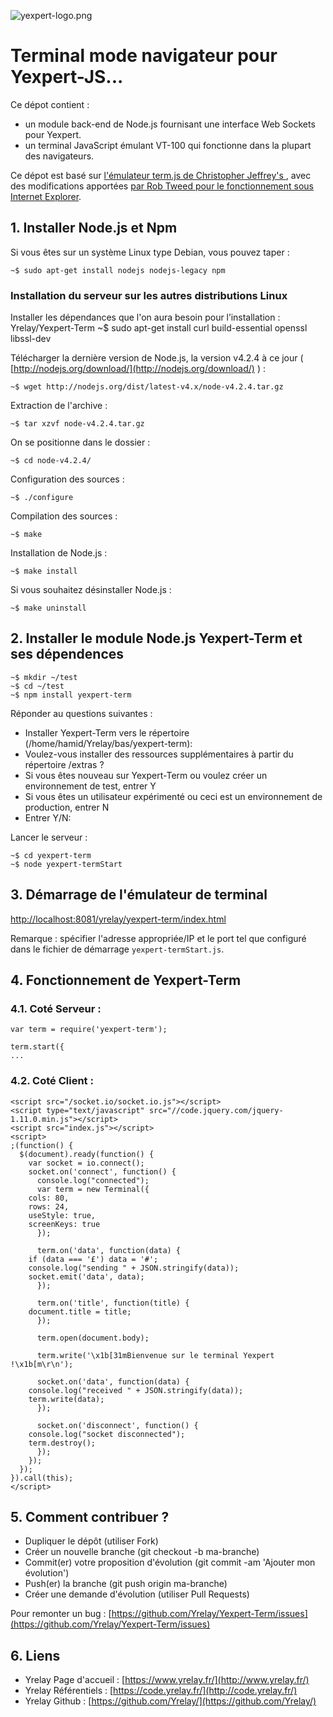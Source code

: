 ![yexpert-logo.png](./images/yexpert-logo.png)

# Terminal mode navigateur pour Yexpert-JS...
 
Ce dépot contient :
* un module back-end de Node.js fournisant une interface Web Sockets pour Yexpert.
* un terminal JavaScript émulant VT-100 qui fonctionne dans la plupart des navigateurs.

Ce dépot est basé sur [l'émulateur term.js de Christopher Jeffrey's ](https://github.com/chjj/term.js/),
avec des modifications apportées [par Rob Tweed pour le fonctionnement sous Internet Explorer](https://github.com/robtweed/ewdVistATerm).

## 1. Installer Node.js et Npm

Si vous êtes sur un système Linux type Debian, vous pouvez taper :

	~$ sudo apt-get install nodejs nodejs-legacy npm

### Installation du serveur sur les autres distributions Linux

Installer les dépendances que l'on aura besoin pour l’installation :
Yrelay/Yexpert-Term
	~$ sudo apt-get install curl build-essential openssl libssl-dev

Télécharger la dernière version de Node.js, la version v4.2.4 à ce jour ( [http://nodejs.org/download/](http://nodejs.org/download/) ) :

	~$ wget http://nodejs.org/dist/latest-v4.x/node-v4.2.4.tar.gz

Extraction de l'archive :

	~$ tar xzvf node-v4.2.4.tar.gz

On se positionne dans le dossier :

	~$ cd node-v4.2.4/

Configuration des sources :

	~$ ./configure

Compilation des sources :

	~$ make

Installation de Node.js :

	~$ make install

Si vous souhaitez désinstaller Node.js :

	~$ make uninstall

## 2. Installer le module Node.js Yexpert-Term et ses dépendences

	~$ mkdir ~/test
	~$ cd ~/test	
	~$ npm install yexpert-term

Réponder au questions suivantes :

* Installer Yexpert-Term vers le répertoire (/home/hamid/Yrelay/bas/yexpert-term):
* Voulez-vous installer des ressources supplémentaires à partir du répertoire /extras ?
* Si vous êtes nouveau sur Yexpert-Term ou voulez créer un environnement de test, entrer Y
* Si vous êtes un utilisateur expérimenté ou ceci est un environnement de production, entrer N
* Entrer Y/N: 

Lancer le serveur :

	~$ cd yexpert-term
	~$ node yexpert-termStart

## 3. Démarrage de l'émulateur de terminal

[http://localhost:8081/yrelay/yexpert-term/index.html](http://localhost:8081/yrelay/yexpert-term/index.html)

Remarque : spécifier l'adresse appropriée/IP et le port tel que configuré dans
le fichier de démarrage `yexpert-termStart.js`.

## 4. Fonctionnement de Yexpert-Term

### 4.1. Coté Serveur :

	var term = require('yexpert-term');

	term.start({
	...

### 4.2. Coté Client :

	<script src="/socket.io/socket.io.js"></script>
	<script type="text/javascript" src="//code.jquery.com/jquery-1.11.0.min.js"></script>
	<script src="index.js"></script>
	<script>
	;(function() {
	  $(document).ready(function() {
	    var socket = io.connect();
	    socket.on('connect', function() {
	      console.log("connected");
	      var term = new Terminal({
		cols: 80,
		rows: 24,
		useStyle: true,
		screenKeys: true
	      });

	      term.on('data', function(data) {
		if (data === '£') data = '#';
		console.log("sending " + JSON.stringify(data));
		socket.emit('data', data);
	      });

	      term.on('title', function(title) {
		document.title = title;
	      });

	      term.open(document.body);

	      term.write('\x1b[31mBienvenue sur le terminal Yexpert !\x1b[m\r\n');

	      socket.on('data', function(data) {
		console.log("received " + JSON.stringify(data));
		term.write(data);
	      });

	      socket.on('disconnect', function() {
		console.log("socket disconnected");
		term.destroy();
	      });
	    });
	  });
	}).call(this);
	</script>

## 5. Comment contribuer ?

* Dupliquer le dépôt (utiliser Fork)
* Créer un nouvelle branche (git checkout -b ma-branche)
* Commit(er) votre proposition d'évolution (git commit -am 'Ajouter mon évolution')
* Push(er) la branche (git push origin ma-branche)
* Créer une demande d'évolution (utiliser Pull Requests)

Pour remonter un bug : [https://github.com/Yrelay/Yexpert-Term/issues](https://github.com/Yrelay/Yexpert-Term/issues)

## 6. Liens

* Yrelay Page d'accueil : [https://www.yrelay.fr/](http://www.yrelay.fr/)
* Yrelay Référentiels : [https://code.yrelay.fr/](http://code.yrelay.fr/)
* Yrelay Github : [https://github.com/Yrelay/](https://github.com/Yrelay/)






